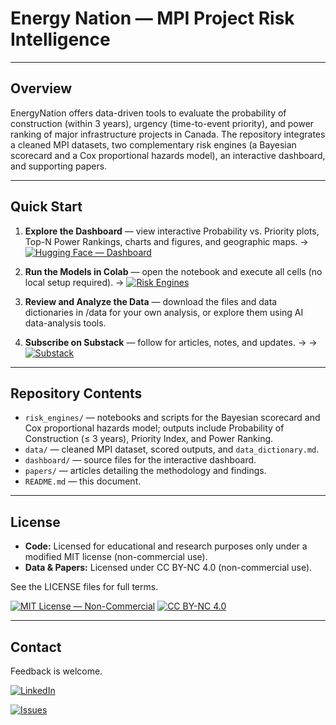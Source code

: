 # Energy Nation — MPI Project Risk Intelligence

---

## Overview
EnergyNation offers data-driven tools to evaluate the probability of construction (within 3 years), urgency (time-to-event priority), and power ranking of major infrastructure projects in Canada. The repository integrates a cleaned MPI datasets, two complementary risk engines (a Bayesian scorecard and a Cox proportional hazards model), an interactive dashboard, and supporting papers. 

---

## Quick Start

1. **Explore the Dashboard** — view interactive Probability vs. Priority plots, Top-N Power Rankings, charts and figures, and geographic maps.
   → [![Hugging Face — Dashboard](https://img.shields.io/badge/%F0%9F%A4%97%20Hugging%20Face-Open-blue)](https://huggingface.co/spaces/EnergyNation/MPI-Dashboard)

2. **Run the Models in Colab** — open the notebook and execute all cells (no local setup required).
   → [![Risk Engines](https://colab.research.google.com/assets/colab-badge.svg)](https://colab.research.google.com/github/joshuasamuel123/EnergyNation/blob/main/risk_engines/EnergyNation_Risk_Engine_Colab_v02.ipynb)

3. **Review and Analyze the Data** — download the files and data dictionaries in /data for your own analysis, or explore them using AI data-analysis tools. 

4. **Subscribe on Substack** — follow for articles, notes, and updates.   → 
   → [![Substack](https://img.shields.io/badge/Substack-Updates-orange)](https://substack.com/@energynation)

---

## Repository Contents

* `risk_engines/` — notebooks and scripts for the Bayesian scorecard and Cox proportional hazards model; outputs include Probability of Construction (≤ 3 years), Priority Index, and Power Ranking.
* `data/` — cleaned MPI dataset, scored outputs, and `data_dictionary.md`.
* `dashboard/` — source files for the interactive dashboard.
* `papers/` — articles detailing the methodology and findings.
* `README.md` — this document.

---

## License

* **Code:** Licensed for educational and research purposes only under a modified MIT license (non-commercial use).
* **Data & Papers:** Licensed under CC BY-NC 4.0 (non-commercial use).

See the LICENSE files for full terms.

[![MIT License — Non-Commercial](https://img.shields.io/badge/License-MIT%20\(NC\)-green.svg)](https://opensource.org/licenses/MIT)
[![CC BY-NC 4.0](https://img.shields.io/badge/License-CC%20BY--NC%204.0-lightgrey.svg)](https://creativecommons.org/licenses/by-nc/4.0/)

---

## Contact
Feedback is welcome.  

[![LinkedIn](https://img.shields.io/badge/LinkedIn-Contact%20Us-blue)](https://www.linkedin.com/in/jlsamuel/)

[![Issues](https://img.shields.io/badge/GitHub-Issues-informational)](https://github.com/joshuasamuel123/EnergyNation/issues)

